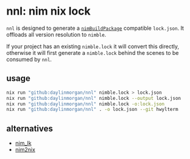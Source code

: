 # nnl: nim nix lock

`nnl` is designed to generate a [`nimBuildPackage`][nimBuildPackageUrl] compatible `lock.json`.
It offloads all version resolution to `nimble`.

If your project has an existing `nimble.lock` it will convert this directly,
otherwise it will first generate a `nimble.lock` behind the scenes to be consumed by `nnl`.

## usage

```sh
nix run "github:daylinmorgan/nnl" nimble.lock > lock.json
nix run "github:daylinmorgan/nnl" nimble.lock --output lock.json
nix run "github:daylinmorgan/nnl" nimble.lock -o:lock.json
nix run "github:daylinmorgan/nnl" . -o lock.json --git hwylterm
```

## alternatives

- [nim_lk](https://git.sr.ht/~ehmry/nim_lk)
- [nim2nix](https://github.com/daylinmorgan/nim2nix)

[nimBuildPackageUrl]: https://github.com/NixOS/nixpkgs/blob/master/doc/languages-frameworks/nim.section.md#buildnimpackage-buildnimpackage

